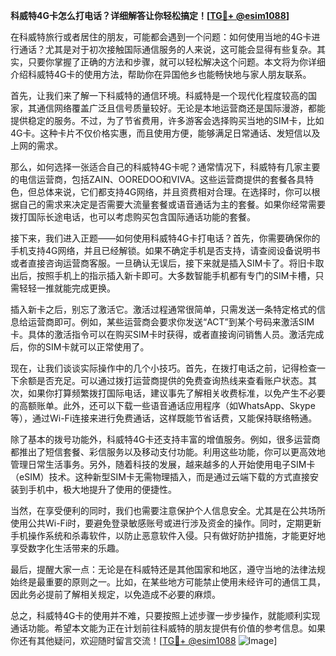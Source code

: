 **科威特4G卡怎么打电话？详细解答让你轻松搞定！[[TG💪+ @esim1088](https://t.me/s/esim1088)]**

在科威特旅行或者居住的朋友，可能都会遇到一个问题：如何使用当地的4G卡进行通话？尤其是对于初次接触国际通信服务的人来说，这可能会显得有些复杂。其实，只要你掌握了正确的方法和步骤，就可以轻松解决这个问题。本文将为你详细介绍科威特4G卡的使用方法，帮助你在异国他乡也能畅快地与家人朋友联系。

首先，让我们来了解一下科威特的通信环境。科威特是一个现代化程度较高的国家，其通信网络覆盖广泛且信号质量较好。无论是本地运营商还是国际漫游，都能提供稳定的服务。不过，为了节省费用，许多游客会选择购买当地的SIM卡，比如4G卡。这种卡片不仅价格实惠，而且使用方便，能够满足日常通话、发短信以及上网的需求。

那么，如何选择一张适合自己的科威特4G卡呢？通常情况下，科威特有几家主要的电信运营商，包括ZAIN、OOREDOO和VIVA。这些运营商提供的套餐各具特色，但总体来说，它们都支持4G网络，并且资费相对合理。在选择时，你可以根据自己的需求来决定是否需要大流量套餐或语音通话为主的套餐。如果你经常需要拨打国际长途电话，也可以考虑购买包含国际通话功能的套餐。

接下来，我们进入正题——如何使用科威特4G卡打电话？首先，你需要确保你的手机支持4G网络，并且已经解锁。如果不确定手机是否支持，请查阅设备说明书或者直接咨询运营商客服。一旦确认无误后，接下来就是插入SIM卡了。将旧卡取出后，按照手机上的指示插入新卡即可。大多数智能手机都有专门的SIM卡槽，只需轻轻一推就能完成更换。

插入新卡之后，别忘了激活它。激活过程通常很简单，只需发送一条特定格式的信息给运营商即可。例如，某些运营商会要求你发送“ACT”到某个号码来激活SIM卡。具体的激活指令可以在购买SIM卡时获得，或者直接询问销售人员。激活完成后，你的SIM卡就可以正常使用了。

现在，让我们谈谈实际操作中的几个小技巧。首先，在拨打电话之前，记得检查一下余额是否充足。可以通过拨打运营商提供的免费查询热线来查看账户状态。其次，如果你打算频繁拨打国际电话，建议事先了解相关收费标准，以免产生不必要的高额账单。此外，还可以下载一些语音通话应用程序（如WhatsApp、Skype等），通过Wi-Fi连接来进行免费通话，这样既能节省话费，又能保持联络畅通。

除了基本的拨号功能外，科威特4G卡还支持丰富的增值服务。例如，很多运营商都推出了短信套餐、彩信服务以及移动支付功能。利用这些功能，你可以更高效地管理日常生活事务。另外，随着科技的发展，越来越多的人开始使用电子SIM卡（eSIM）技术。这种新型SIM卡无需物理插入，而是通过云端下载的方式直接安装到手机中，极大地提升了使用的便捷性。

当然，在享受便利的同时，我们也需要注意保护个人信息安全。尤其是在公共场所使用公共Wi-Fi时，要避免登录敏感账号或进行涉及资金的操作。同时，定期更新手机操作系统和杀毒软件，以防止恶意软件入侵。只有做好防护措施，才能更好地享受数字化生活带来的乐趣。

最后，提醒大家一点：无论是在科威特还是其他国家和地区，遵守当地的法律法规始终是最重要的原则之一。比如，在某些地方可能禁止使用未经许可的通信工具，因此务必提前了解相关规定，以免造成不必要的麻烦。

总之，科威特4G卡的使用并不难，只要按照上述步骤一步步操作，就能顺利实现通话功能。希望本文能为正在计划前往科威特的朋友提供有价值的参考信息。如果你还有其他疑问，欢迎随时留言交流！[[TG💪+ @esim1088](https://t.me/s/esim1088) ![Image](https://i.postimg.cc/4NQfJmqS/Snipaste-2025-05-13-00-14-12.png)]